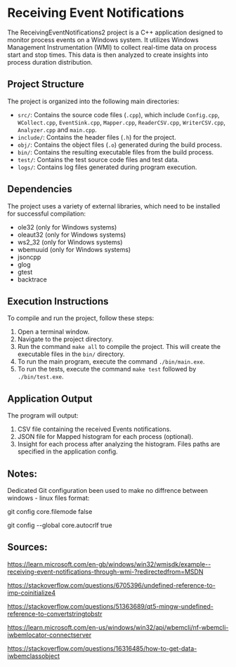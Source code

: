 # Receiving Event Notifications

The ReceivingEventNotifications2 project is a C++ application designed to monitor process events on a Windows system. It utilizes Windows Management Instrumentation (WMI) to collect real-time data on process start and stop times. This data is then analyzed to create insights into process duration distribution. 

## Project Structure
The project is organized into the following main directories:

- `src/`: Contains the source code files (`.cpp`), which include `Config.cpp`, `WCollect.cpp`, `EventSink.cpp`, `Mapper.cpp`, `ReaderCSV.cpp`, `WriterCSV.cpp`, `Analyzer.cpp` and `main.cpp`.
- `include/`: Contains the header files (`.h`) for the project.
- `obj/`: Contains the object files (`.o`) generated during the build process.
- `bin/`: Contains the resulting executable files from the build process.
- `test/`: Contains the test source code files and test data.
- `logs/`: Contains log files generated during program execution.

## Dependencies
The project uses a variety of external libraries, which need to be installed for successful compilation:

- ole32 (only for Windows systems)
- oleaut32 (only for Windows systems)
- ws2_32 (only for Windows systems)
- wbemuuid (only for Windows systems)
- jsoncpp
- glog
- gtest
- backtrace

## Execution Instructions
To compile and run the project, follow these steps:

1. Open a terminal window.
2. Navigate to the project directory.
3. Run the command `make all` to compile the project. This will create the executable files in the `bin/` directory.
4. To run the main program, execute the command `./bin/main.exe`.
5. To run the tests, execute the command `make test` followed by `./bin/test.exe`.

## Application Output

The program will output:
1. CSV file containing the received Events notifications.
2. JSON file for Mapped histogram for each process (optional).
3. Insight for each process after analyzing the histogram.
Files paths are specified in the application config.

## Notes:

Dedicated Git configuration been used to make no diffrence between windows - linux files format:

git config core.filemode false

git config --global core.autocrlf true

## Sources:

https://learn.microsoft.com/en-gb/windows/win32/wmisdk/example--receiving-event-notifications-through-wmi-?redirectedfrom=MSDN

https://stackoverflow.com/questions/6705396/undefined-reference-to-imp-coinitialize4

https://stackoverflow.com/questions/51363689/qt5-mingw-undefined-reference-to-convertstringtobstr

https://learn.microsoft.com/en-us/windows/win32/api/wbemcli/nf-wbemcli-iwbemlocator-connectserver

https://stackoverflow.com/questions/16316485/how-to-get-data-iwbemclassobject